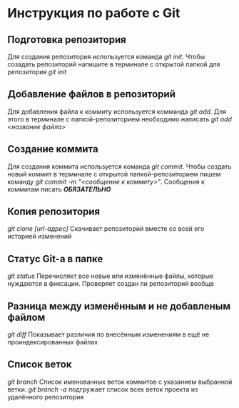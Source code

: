 # Инструкция по работе с Git

## Подготовка репозитория
Для создания репозитория используется команда *git init*. Чтобы созадать репозиторий напишите в терминале с открытой папкой для репозитория *git init*

## Добавление файлов в репозиторий

Для добавления файла к коммиту используется комманда *git add*. Для этого в терминале с папкой-репозиторием необходимо написать *git add <название файла>*

## Создание коммита
Для создания коммита используется команда *git commit*. Чтобы создать новый коммит в терминале с открытой папкой-репозиторием пишем команду *git commit -m "<сообщение к коммиту>"*. Сообщения к коммитам писать ***ОБЯЗАТЕЛЬНО***

## Копия репозитория
*git clone [url-адрес]*
Скачивает репозиторий вместе со всей его историей изменений

## Статус Git-a в папке
*git status*
Перечисляет все новые или изменённые файлы, которые нуждаются в фиксации. Проверяет создан ли репозиторий вообще

## Разница между изменённым и не добавленым файлом
*git diff*
Показывает различия по внесённым изменениям в ещё не проиндексированных файлах

## Список веток
*git branch*
Список именованных веток коммитов с указанием выбранной ветки. *git branch -a* подгружает список всех веток проекта из удалённого репозитория
